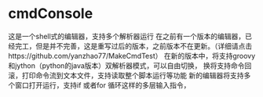 # cmdConsole
这是一个shell式的编辑器，支持多个解析器运行
在之前有一个版本的编辑器，已经完工，但是并不完善，这是重写过后的版本，之前版本不在更新。（详细请点击https://github.com/yanzhao77/MakeCmdTest）
在新的版本中，将支持groovy和jython（python的java版本）双解析器模式，可以自由切换，
换将支持命令回滚，打印命令流到文本文件，支持读取整个脚本运行等功能
新的编辑器将支持多个窗口打开运行，支持if 或者for 循环这样的多层输入指令，
